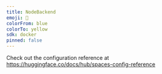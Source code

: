 ```yaml
---
title: NodeBackend
emoji: 🏢
colorFrom: blue
colorTo: yellow
sdk: docker
pinned: false
---
```


Check out the configuration reference at https://huggingface.co/docs/hub/spaces-config-reference
